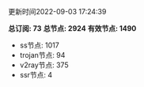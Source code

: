 更新时间2022-09-03 17:24:39

**总订阅: 73**
**总节点: 2924**
**有效节点: 1490**
- ss节点: 1017
- trojan节点: 94
- v2ray节点: 375
- ssr节点: 4
